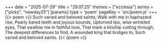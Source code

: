+++
date = "2025-07-29"
title = "29.07.25"
themes = ["ecclesia"]
series = ["picks", "newday25"]
[params]
  type = 'poem'
  pageKey = 'src/poem.js'
+++
{{< poem >}}
Such varied and beloved saints,
Walk with me in haphazard rise,
Pearly bared teeth and joyous bounds,
Upturned lips, wise wrinkled eyes,
That swallow me in faithful love,
That mark a kinship cutting through,
The deepest differences to find,
A wounded king that bridges to,
Such varied and beloved saints.
{{< /poem >}}